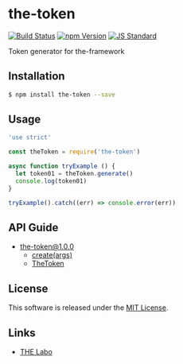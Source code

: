 the-token
==========

<!---
This file is generated by ape-tmpl. Do not update manually.
--->

<!-- Badge Start -->
<a name="badges"></a>

[![Build Status][bd_travis_shield_url]][bd_travis_url]
[![npm Version][bd_npm_shield_url]][bd_npm_url]
[![JS Standard][bd_standard_shield_url]][bd_standard_url]

[bd_repo_url]: https://github.com/the-labo/the-token
[bd_travis_url]: http://travis-ci.org/the-labo/the-token
[bd_travis_shield_url]: http://img.shields.io/travis/the-labo/the-token.svg?style=flat
[bd_travis_com_url]: http://travis-ci.com/the-labo/the-token
[bd_travis_com_shield_url]: https://api.travis-ci.com/the-labo/the-token.svg?token=
[bd_license_url]: https://github.com/the-labo/the-token/blob/master/LICENSE
[bd_codeclimate_url]: http://codeclimate.com/github/the-labo/the-token
[bd_codeclimate_shield_url]: http://img.shields.io/codeclimate/github/the-labo/the-token.svg?style=flat
[bd_codeclimate_coverage_shield_url]: http://img.shields.io/codeclimate/coverage/github/the-labo/the-token.svg?style=flat
[bd_gemnasium_url]: https://gemnasium.com/the-labo/the-token
[bd_gemnasium_shield_url]: https://gemnasium.com/the-labo/the-token.svg
[bd_npm_url]: http://www.npmjs.org/package/the-token
[bd_npm_shield_url]: http://img.shields.io/npm/v/the-token.svg?style=flat
[bd_standard_url]: http://standardjs.com/
[bd_standard_shield_url]: https://img.shields.io/badge/code%20style-standard-brightgreen.svg

<!-- Badge End -->


<!-- Description Start -->
<a name="description"></a>

Token generator for the-framework

<!-- Description End -->


<!-- Overview Start -->
<a name="overview"></a>



<!-- Overview End -->


<!-- Sections Start -->
<a name="sections"></a>

<!-- Section from "doc/guides/01.Installation.md.hbs" Start -->

<a name="section-doc-guides-01-installation-md"></a>

Installation
-----

```bash
$ npm install the-token --save
```


<!-- Section from "doc/guides/01.Installation.md.hbs" End -->

<!-- Section from "doc/guides/02.Usage.md.hbs" Start -->

<a name="section-doc-guides-02-usage-md"></a>

Usage
---------

```javascript
'use strict'

const theToken = require('the-token')

async function tryExample () {
  let token01 = theToken.generate()
  console.log(token01)
}

tryExample().catch((err) => console.error(err))

```


<!-- Section from "doc/guides/02.Usage.md.hbs" End -->

<!-- Section from "doc/guides/10.API Guide.md.hbs" Start -->

<a name="section-doc-guides-10-a-p-i-guide-md"></a>

API Guide
-----

+ [the-token@1.0.0](./doc/api/api.md)
  + [create(args)](./doc/api/api.md#the-token-function-create)
  + [TheToken](./doc/api/api.md#the-token-class)


<!-- Section from "doc/guides/10.API Guide.md.hbs" End -->


<!-- Sections Start -->


<!-- LICENSE Start -->
<a name="license"></a>

License
-------
This software is released under the [MIT License](https://github.com/the-labo/the-token/blob/master/LICENSE).

<!-- LICENSE End -->


<!-- Links Start -->
<a name="links"></a>

Links
------

+ [THE Labo][t_h_e_labo_url]

[t_h_e_labo_url]: https://github.com/the-labo

<!-- Links End -->
